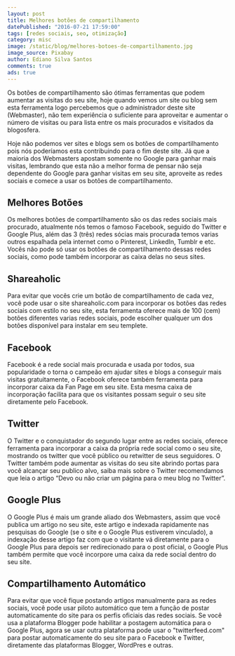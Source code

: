```yaml
---
layout: post
title: Melhores botões de compartilhamento
datePublished: "2016-07-21 17:59:00"
tags: [redes sociais, seo, otimização]
category: misc
image: /static/blog/melhores-botoes-de-compartilhamento.jpg
image_source: Pixabay
author: Ediano Silva Santos
comments: true
ads: true
---
```


Os botões de compartilhamento são ótimas ferramentas que podem aumentar as visitas do seu site, hoje quando vemos um site ou blog sem esta ferramenta logo percebemos que o administrador deste site (Webmaster), não tem experiência o suficiente para aproveitar e aumentar o número de visitas ou para lista entre os mais procurados e visitados da blogosfera.

Hoje não podemos ver sites e blogs sem os botões de compartilhamento pois nós poderíamos esta contribuindo para o fim deste site. Já que a maioria dos Webmasters apostam somente no Google para ganhar mais visitas, lembrando que esta não a melhor forma de pensar não seja dependente do Google para ganhar visitas em seu site, aproveite as redes sociais e comece a usar os botões de compartilhamento.

## Melhores Botões
Os melhores botões de compartilhamento são os das redes sociais mais procurado, atualmente nós temos o famoso Facebook, seguido do Twitter e Google Plus, além das 3 (três) redes sócias mais procurada temos varias outros espalhada pela internet como o Pinterest, LinkedIn, Tumblr e etc. Vocês não pode só usar os botões de compartilhamento dessas redes sociais, como pode também incorporar as caixa delas no seus sites.

## Shareaholic
Para evitar que vocês crie um botão de compartilhamento de cada vez, você pode usar o site shareaholic.com para incorporar os botões das redes sociais com estilo no seu site, esta ferramenta oferece mais de 100 (cem) botões diferentes varias redes sociais, pode escolher qualquer um dos botões disponível para instalar em seu templete.

## Facebook
Facebook é a rede social mais procurada e usada por todos, sua popularidade o torna o campeão em ajudar sites e blogs a conseguir mais visitas gratuitamente, o Facebook oferece também ferramenta para incorporar caixa da Fan Page em seu site. Esta mesma caixa de incorporação facilita para que os visitantes possam seguir o seu site diretamente pelo Facebook.

## Twitter
O Twitter e o conquistador do segundo lugar entre as redes sociais, oferece ferramenta para incorporar a caixa da própria rede social como o seu site, mostrando os twitter que você público ou retwitter de seus seguidores. O Twitter também pode aumentar as visitas do seu site abrindo portas para você alcançar seu publico alvo, saiba mais sobre o Twitter recomendamos que leia o artigo “Devo ou não criar um página para o meu blog no Twitter”.

## Google Plus
O Google Plus é mais um grande aliado dos Webmasters, assim que você publica um artigo no seu site, este artigo e indexada rapidamente nas pesquisas do Google (se o site e o Google Plus estiverem vinculado), a indexação desse artigo faz com que o visitante vá diretamente para o Google Plus para depois ser redirecionado para o post oficial, o Google Plus também permite que você incorpore uma caixa da rede social dentro do seu site.

## Compartilhamento Automático
Para evitar que você fique postando artigos manualmente para as redes sociais, você pode usar piloto automático que tem a função de postar automaticamente do site para os perfis oficiais das redes sociais. Se você usa a plataforma Blogger pode habilitar a postagem automática para o Google Plus, agora se usar outra plataforma pode usar o "twitterfeed.com" para postar automaticamente do seu site para o Facebook e Twitter, diretamente das plataformas Blogger, WordPres e outras.